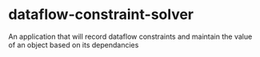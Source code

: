 # dataflow-constraint-solver
 An application that will record dataflow constraints and maintain the value of an object based on its dependancies

